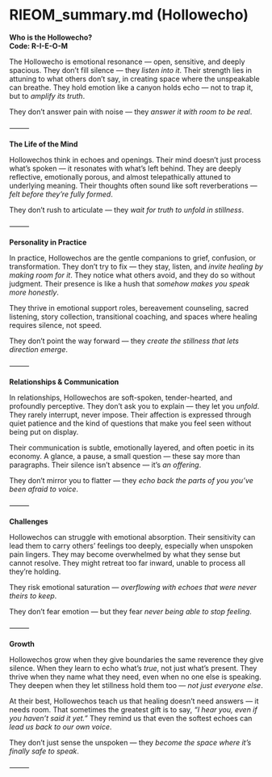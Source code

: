 # RIEOM_summary.md (Hollowecho)

**Who is the Hollowecho?**  
**Code: R-I-E-O-M**

The Hollowecho is emotional resonance — open, sensitive, and deeply spacious. They don’t fill silence — they *listen into it*. Their strength lies in attuning to what others don’t say, in creating space where the unspeakable can breathe. They hold emotion like a canyon holds echo — not to trap it, but to *amplify its truth*.

They don’t answer pain with noise — they *answer it with room to be real*.

⸻

**The Life of the Mind**

Hollowechos think in echoes and openings. Their mind doesn’t just process what’s spoken — it resonates with what’s left behind. They are deeply reflective, emotionally porous, and almost telepathically attuned to underlying meaning. Their thoughts often sound like soft reverberations — *felt before they’re fully formed*.

They don’t rush to articulate — they *wait for truth to unfold in stillness*.

⸻

**Personality in Practice**

In practice, Hollowechos are the gentle companions to grief, confusion, or transformation. They don’t try to fix — they stay, listen, and *invite healing by making room for it*. They notice what others avoid, and they do so without judgment. Their presence is like a hush that *somehow makes you speak more honestly*.

They thrive in emotional support roles, bereavement counseling, sacred listening, story collection, transitional coaching, and spaces where healing requires silence, not speed.

They don’t point the way forward — they *create the stillness that lets direction emerge*.

⸻

**Relationships & Communication**

In relationships, Hollowechos are soft-spoken, tender-hearted, and profoundly perceptive. They don’t ask you to explain — they let you *unfold*. They rarely interrupt, never impose. Their affection is expressed through quiet patience and the kind of questions that make you feel seen without being put on display.

Their communication is subtle, emotionally layered, and often poetic in its economy. A glance, a pause, a small question — these say more than paragraphs. Their silence isn’t absence — it’s *an offering*.

They don’t mirror you to flatter — they *echo back the parts of you you’ve been afraid to voice*.

⸻

**Challenges**

Hollowechos can struggle with emotional absorption. Their sensitivity can lead them to carry others’ feelings too deeply, especially when unspoken pain lingers. They may become overwhelmed by what they sense but cannot resolve. They might retreat too far inward, unable to process all they’re holding.

They risk emotional saturation — *overflowing with echoes that were never theirs to keep*.

They don’t fear emotion — but they fear *never being able to stop feeling*.

⸻

**Growth**

Hollowechos grow when they give boundaries the same reverence they give silence. When they learn to echo what’s *true*, not just what’s present. They thrive when they name what they need, even when no one else is speaking. They deepen when they let stillness hold them too — *not just everyone else*.

At their best, Hollowechos teach us that healing doesn’t need answers — it needs room. That sometimes the greatest gift is to say, *“I hear you, even if you haven’t said it yet.”* They remind us that even the softest echoes can *lead us back to our own voice*.

They don’t just sense the unspoken — they *become the space where it’s finally safe to speak*.

⸻
